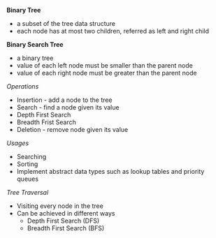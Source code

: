 **Binary Tree**

- a subset of the tree data structure
- each node has at most two children, referred as left and right child

**Binary Search Tree**

- a binary tree
- value of each left node must be smaller than the parent node
- value of each right node must be greater than the parent node

_Operations_

- Insertion - add a node to the tree
- Search - find a node given its value
- Depth First Search
- Breadth Frist Search
- Deletion - remove node given its value

_Usages_

- Searching
- Sorting
- Implement abstract data types such as lookup tables and priority queues

_Tree Traversal_

- Visiting every node in the tree
- Can be achieved in different ways
     - Depth First Search (DFS)
     - Breadth First Search (BFS)

